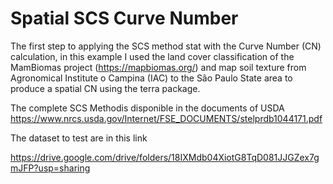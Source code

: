 # Spatial SCS Curve Number

The first step to applying the SCS method stat with the Curve Number (CN) calculation, in this example I used the land cover classification of the MamBiomas project (https://mapbiomas.org/) and map soil texture from Agronomical Institute o Campina (IAC) to the São Paulo State area to produce a spatial CN using the terra package.

The complete SCS Methodis disponible in the documents of USDA https://www.nrcs.usda.gov/Internet/FSE_DOCUMENTS/stelprdb1044171.pdf

The dataset to test are in this link

https://drive.google.com/drive/folders/18IXMdb04XiotG8TqD081JJGZex7gmJFP?usp=sharing
